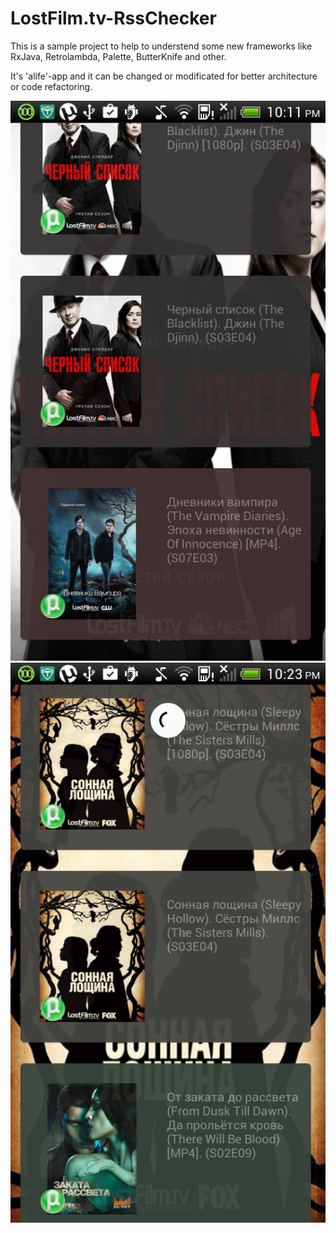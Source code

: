 # LostFilm.tv-RssChecker

This is a sample project to help to understend some new frameworks like RxJava, Retrolambda, Palette, ButterKnife and other. 

It's 'alife'-app and it can be changed or modificated for better architecture or code refactoring.

<img src="https://github.com/eGorets/LostFilm.tv-RssChecker/blob/master/device-2015-10-24-221147.png"/>

<img src="https://github.com/eGorets/LostFilm.tv-RssChecker/blob/master/device-2015-10-24-222326.png"/>
